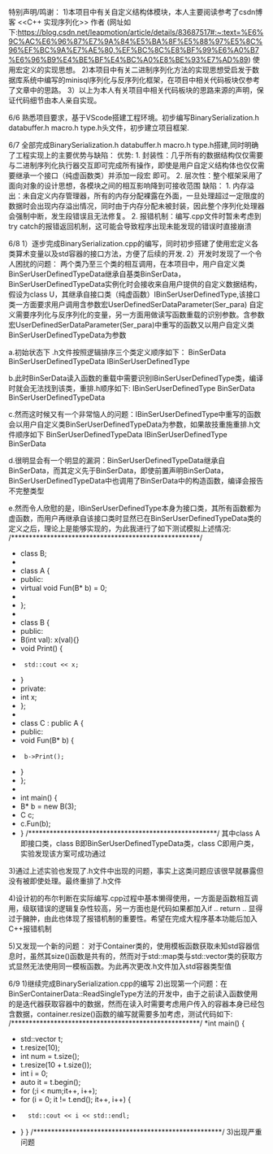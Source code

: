 特别声明/鸣谢：
  1)本项目中有关自定义结构体模块，本人主要阅读参考了csdn博客 <<C++ 实现序列化>> 作者 <leapmotion> (网址如下:https://blog.csdn.net/leapmotion/article/details/83687517#:~:text=%E6%9C%AC%E6%96%87%E7%9A%84%E5%BA%8F%E5%88%97%E5%8C%96%EF%BC%9A%E7%AE%80,%EF%BC%8C%E8%BF%99%E6%A0%B7%E6%96%B9%E4%BE%BF%E4%BC%A0%E8%BE%93%E7%AD%89)
  使用宏定义的实现思想。
  2)本项目中有关二进制序列化方法的实现思想受启发于数据库系统中编写的minisql序列化与反序列化框架，在项目中相关代码板块仅参考了文章中的思路。
  3）以上为本人有关项目中相关代码板块的思路来源的声明，保证代码细节由本人亲自实现。  
  
6/6 
熟悉项目要求，基于VScode搭建工程环境。初步编写BinarySerialization.h databuffer.h macro.h type.h头文件，初步建立项目框架.

6/7
全部完成BinarySerialization.h databuffer.h macro.h type.h搭建,同时明确了工程实现上的主要优势与缺陷：
  优势:
    1. 封装性：几乎所有的数据结构仅仅需要与二进制序列化执行器交互即可完成所有操作，即使是用户自定义结构体也仅仅需要继承一个接口（纯虚函数类）并添加一段宏 即可。
    2. 层次性：整个框架采用了面向对象的设计思想，各模块之间的相互影响降到可接收范围
  缺陷：
    1. 内存溢出：未自定义内存管理器，所有的内存分配裸露在外面，一旦处理超过一定限度的数据时会出现内存溢出情况，同时由于内存分配未被封装，因此整个序列化处理器会强制中断，发生段错误且无法修复。
    2. 报错机制：编写.cpp文件时暂未考虑到try catch的报错返回机制，这可能会导致程序出现未能发现的错误时直接崩溃

6/8
1）逐步完成BinarySerialization.cpp的编写，同时初步搭建了使用宏定义各类算术变量以及std容器的接口方法，方便了后续的开发.
2）开发时发现了一个令人困扰的问题：
  两个类乃至三个类的相互调用，在本项目中，用户自定义类BinSerUserDefinedTypeData继承自基类BinSerData，BinSerUserDefinedTypeData实例化时会接收来自用户提供的自定义数据结构，假设为class U，其继承自接口类（纯虚函数）IBinSerUserDefinedType,该接口类一方面要求用户调用含参数宏UserDefinedSerDataParameter(Ser_para) 自定义需要序列化与反序列化的变量，另一方面用做读写函数重载的识别参数。含参数宏UserDefinedSerDataParameter(Ser_para)中重写的函数又以用户自定义类BinSerUserDefinedTypeData为参数

  a.初始状态下 .h文件按照逻辑排序三个类定义顺序如下：
  BinSerData
  BinSerUserDefinedTypeData
  IBinSerUserDefinedType

  b.此时BinSerData读入函数的重载中需要识别IBinSerUserDefinedType类，编译时就会无法找到该类，重排.h顺序如下:
  IBinSerUserDefinedType
  BinSerData
  BinSerUserDefinedTypeData

  c.然而这时候又有一个非常恼人的问题：IBinSerUserDefinedType中重写的函数会以用户自定义类BinSerUserDefinedTypeData为参数，如果故技重施重排.h文件顺序如下
  BinSerUserDefinedTypeData
  IBinSerUserDefinedType
  BinSerData
  
  d.很明显会有一个明显的漏洞：BinSerUserDefinedTypeData继承自BinSerData，而其定义先于BinSerData，即使前置声明BinSerData，BinSerUserDefinedTypeData中也调用了BinSerData中的构造函数，编译会报告不完整类型

  e.然而令人欣慰的是，IBinSerUserDefinedType本身为接口类，其所有函数都为虚函数，而用户再继承自该接口类时显然已在BinSerUserDefinedTypeData类的定义之后，理论上是能够实现的，为此我进行了如下测试模拟上述情况:
  /*****************************************************/
  *  class B;
  *
  *  class A {
  *  public:
  *    virtual void Fun(B* b) = 0;
  *
  *    };
  *
  *  class B {
  *  public:
  *    B(int val): x(val){}
  *    void Print() {
  *      std::cout << x;
  *  }
  *  private:
  *    int x;
  *  };
  *
  *  class C : public A {
  *  public:
  *    void Fun(B* b) {
  *      b->Print();
  *    }
  *  };
  *
  *  int main() {
  *    B* b = new B(3);
  *    C c;
  *    c.Fun(b);
  *  }
  /*****************************************************/
  其中class A即接口类，class B即BinSerUserDefinedTypeData类，class C即用户类，实验发现该方案可成功通过

3)通过上述实验也发现了.h文件中出现的问题，事实上这类问题应该很早就暴露但没有被即使处理。最终重排了.h文件

4)设计初的布尔判断在实际编写.cpp过程中基本懒得使用，一方面是函数相互调用，级联错误的逻辑复杂性较高，另一方面也是代码如果都加入if .. return .. 显得过于臃肿，由此也体现了报错机制的重要性。希望在完成大程序基本功能后加入C++报错机制

5)又发现一个新的问题：
  对于Container类的，使用模板函数获取未知std容器信息时，虽然其size()函数是共有的，然而对于std::map类与std::vector类的获取方式显然无法使用同一模板函数。为此再次更改.h文件加入std容器类型值

6/9
1)继续完成BinarySerialization.cpp的编写
2)出现第一个问题：在BinSerContainerData::ReadSingleType方法的开发中，由于之前读入函数使用的是迭代器获取容器中的数据，然而在读入时需要考虑用户传入的容器本身已经包含数据，container.resize()函数的编写就需要多加考虑，测试代码如下:
/*****************************************************/
*int main() {
*	std::vector<int> t;
*	t.resize(10);
*	int num = t.size();
*	t.resize(10 + t.size());
*	int i = 0;
*	auto it = t.begin();
*	for (;i < num;it++, i++);
*	for (i = 0; it != t.end(); it++, i++) {
*		std::cout << i << std::endl;
*	}
}
/*****************************************************/
3)出现严重问题